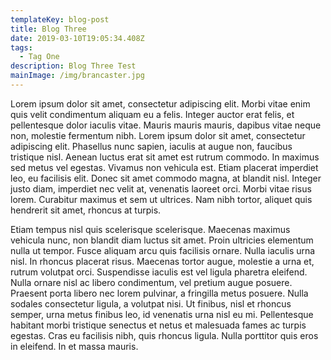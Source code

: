 ```yaml
---
templateKey: blog-post
title: Blog Three
date: 2019-03-10T19:05:34.408Z
tags:
  - Tag One
description: Blog Three Test
mainImage: /img/brancaster.jpg
---
```

Lorem ipsum dolor sit amet, consectetur adipiscing elit. Morbi vitae enim quis velit condimentum aliquam eu a felis. Integer auctor erat felis, et pellentesque dolor iaculis vitae. Mauris mauris mauris, dapibus vitae neque non, molestie fermentum nibh. Lorem ipsum dolor sit amet, consectetur adipiscing elit. Phasellus nunc sapien, iaculis at augue non, faucibus tristique nisl. Aenean luctus erat sit amet est rutrum commodo. In maximus sed metus vel egestas. Vivamus non vehicula est. Etiam placerat imperdiet leo, eu facilisis elit. Donec sit amet commodo magna, at blandit nisl. Integer justo diam, imperdiet nec velit at, venenatis laoreet orci. Morbi vitae risus lorem. Curabitur maximus et sem ut ultrices. Nam nibh tortor, aliquet quis hendrerit sit amet, rhoncus at turpis.

Etiam tempus nisl quis scelerisque scelerisque. Maecenas maximus vehicula nunc, non blandit diam luctus sit amet. Proin ultricies elementum nulla ut tempor. Fusce aliquam arcu quis facilisis ornare. Nulla iaculis urna nisl. In rhoncus placerat risus. Maecenas tortor augue, molestie a urna et, rutrum volutpat orci. Suspendisse iaculis est vel ligula pharetra eleifend. Nulla ornare nisl ac libero condimentum, vel pretium augue posuere. Praesent porta libero nec lorem pulvinar, a fringilla metus posuere. Nulla sodales consectetur ligula, a volutpat nisi. Ut finibus, nisl et rhoncus semper, urna metus finibus leo, id venenatis urna nisl eu mi. Pellentesque habitant morbi tristique senectus et netus et malesuada fames ac turpis egestas. Cras eu facilisis nibh, quis rhoncus ligula. Nulla porttitor quis eros in eleifend. In et massa mauris.
